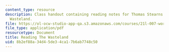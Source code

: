 ```yaml
---
content_type: resource
description: Class handout containing reading notes for Thomas Stearns Eliot's The
  Wasteland.
file: https://ol-ocw-studio-app-qa.s3.amazonaws.com/courses/21l-007-world-literatures-travel-writing-fall-2008/8b2ef88a34d45de34ca17b6ab7748c50_thewasteland_3.pdf
file_type: application/pdf
resourcetype: Document
title: Reading The Wasteland
uid: 8b2ef88a-34d4-5de3-4ca1-7b6ab7748c50
---
```

